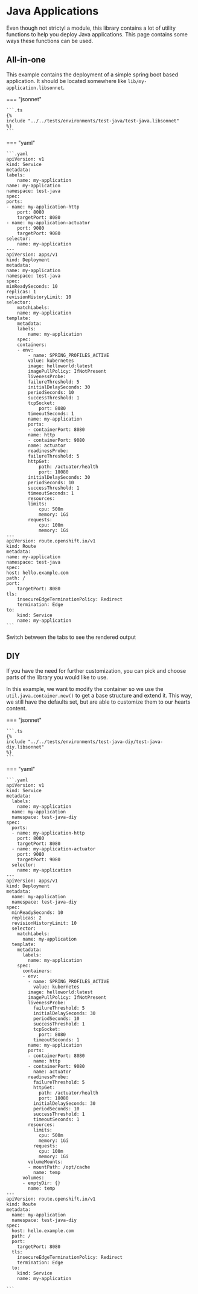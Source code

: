 # Java Applications

Even though not strictyl a module, this library contains a lot of utility
functions to help you deploy Java applications. This page contains some ways
these functions can be used.


## All-in-one

This example contains the deployment of a simple spring boot based application.
It should be located somewhere like `lib/my-application.libsonnet`.

=== "jsonnet"

    ```.ts
    {%
    include "../../tests/environments/test-java/test-java.libsonnet"
    %}
    ```

=== "yaml"

    ```.yaml
    apiVersion: v1
    kind: Service
    metadata:
    labels:
        name: my-application
    name: my-application
    namespace: test-java
    spec:
    ports:
    - name: my-application-http
        port: 8080
        targetPort: 8080
    - name: my-application-actuator
        port: 9080
        targetPort: 9080
    selector:
        name: my-application
    ---
    apiVersion: apps/v1
    kind: Deployment
    metadata:
    name: my-application
    namespace: test-java
    spec:
    minReadySeconds: 10
    replicas: 1
    revisionHistoryLimit: 10
    selector:
        matchLabels:
        name: my-application
    template:
        metadata:
        labels:
            name: my-application
        spec:
        containers:
        - env:
            - name: SPRING_PROFILES_ACTIVE
            value: kubernetes
            image: helloworld:latest
            imagePullPolicy: IfNotPresent
            livenessProbe:
            failureThreshold: 5
            initialDelaySeconds: 30
            periodSeconds: 10
            successThreshold: 1
            tcpSocket:
                port: 8080
            timeoutSeconds: 1
            name: my-application
            ports:
            - containerPort: 8080
            name: http
            - containerPort: 9080
            name: actuator
            readinessProbe:
            failureThreshold: 5
            httpGet:
                path: /actuator/health
                port: 18080
            initialDelaySeconds: 30
            periodSeconds: 10
            successThreshold: 1
            timeoutSeconds: 1
            resources:
            limits:
                cpu: 500m
                memory: 1Gi
            requests:
                cpu: 100m
                memory: 1Gi
    ---
    apiVersion: route.openshift.io/v1
    kind: Route
    metadata:
    name: my-application
    namespace: test-java
    spec:
    host: hello.example.com
    path: /
    port:
        targetPort: 8080
    tls:
        insecureEdgeTerminationPolicy: Redirect
        termination: Edge
    to:
        kind: Service
        name: my-application
    ```


Switch between the tabs to see the rendered output

## DIY

If you have the need for further customization, you can pick and choose parts of
the library you would like to use.

In this example, we want to modify the container so we use the
`util.java.container.new()` to get a base structure and extend it. This way, we
still have the defaults set, but are able to customize them to our hearts
content.


=== "jsonnet"

    ```.ts
    {%
    include "../../tests/environments/test-java-diy/test-java-diy.libsonnet"
    %}
    ```

=== "yaml"

    ```.yaml
    apiVersion: v1
    kind: Service
    metadata:
      labels:
        name: my-application
      name: my-application
      namespace: test-java-diy
    spec:
      ports:
      - name: my-application-http
        port: 8080
        targetPort: 8080
      - name: my-application-actuator
        port: 9080
        targetPort: 9080
      selector:
        name: my-application
    ---
    apiVersion: apps/v1
    kind: Deployment
    metadata:
      name: my-application
      namespace: test-java-diy
    spec:
      minReadySeconds: 10
      replicas: 2
      revisionHistoryLimit: 10
      selector:
        matchLabels:
          name: my-application
      template:
        metadata:
          labels:
            name: my-application
        spec:
          containers:
          - env:
            - name: SPRING_PROFILES_ACTIVE
              value: kubernetes
            image: helloworld:latest
            imagePullPolicy: IfNotPresent
            livenessProbe:
              failureThreshold: 5
              initialDelaySeconds: 30
              periodSeconds: 10
              successThreshold: 1
              tcpSocket:
                port: 8080
              timeoutSeconds: 1
            name: my-application
            ports:
            - containerPort: 8080
              name: http
            - containerPort: 9080
              name: actuator
            readinessProbe:
              failureThreshold: 5
              httpGet:
                path: /actuator/health
                port: 18080
              initialDelaySeconds: 30
              periodSeconds: 10
              successThreshold: 1
              timeoutSeconds: 1
            resources:
              limits:
                cpu: 500m
                memory: 1Gi
              requests:
                cpu: 100m
                memory: 1Gi
            volumeMounts:
            - mountPath: /opt/cache
              name: temp
          volumes:
          - emptyDir: {}
            name: temp
    ---
    apiVersion: route.openshift.io/v1
    kind: Route
    metadata:
      name: my-application
      namespace: test-java-diy
    spec:
      host: hello.example.com
      path: /
      port:
        targetPort: 8080
      tls:
        insecureEdgeTerminationPolicy: Redirect
        termination: Edge
      to:
        kind: Service
        name: my-application

    ```
